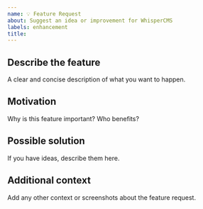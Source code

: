 ```yaml
---
name: 💡 Feature Request
about: Suggest an idea or improvement for WhisperCMS
labels: enhancement
title: 
---
```


## Describe the feature

A clear and concise description of what you want to happen.

## Motivation

Why is this feature important? Who benefits?

## Possible solution

If you have ideas, describe them here.

## Additional context

Add any other context or screenshots about the feature request.
